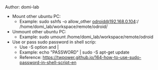 Author: domi-lab

- Mount other ubuntu PC:  
    + Example: sudo sshfs -o allow_other odroid@192.168.0.104:/ /home/domi_lab/workspace/remote/odroid/
- Unmount other ubuntu PC: 
    + Example: sudo umount /home/domi_lab/workspace/remote/odroid
- Use or pass sudo password in shell scrip: 
    + Use -S option and |
    + Example: echo "PASSWORD" | sudo -S apt-get update
    + Reference: https://twpower.github.io/164-how-to-use-sudo-password-in-shell-script-en
